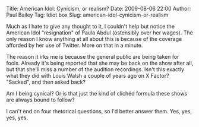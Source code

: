 Title: American Idol: Cynicism, or realism?
Date: 2009-08-06 22:00
Author: Paul Bailey
Tag: Idiot box
Slug: american-idol-cynicism-or-realism

Much as I hate to give any thought to it, I couldn't help but notice the
American Idol "resignation" of Paula Abdul (ostensibly over her wages).
The only reason I know anything at all about this is because of the
coverage afforded by her use of Twitter. More on that in a minute.

The reason it irks me is because the general public are being taken for
fools. Already it's being reported that she may be back on the show
after all, but that she'll miss a number of the audition recordings.
Isn't this exactly what they did with Louis Walsh a couple of years ago
on X Factor? "Sacked", and then asked back?

Am I being cynical? Or is that just the kind of clichéd formula these
shows are always bound to follow?

I can't end on four rhetorical questions, so I'd better answer them.
Yes, yes, yes, yes.
